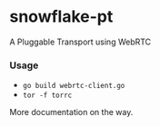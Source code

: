 # snowflake-pt

A Pluggable Transport using WebRTC

### Usage

- `go build webrtc-client.go`
- `tor -f torrc`

More documentation on the way.
